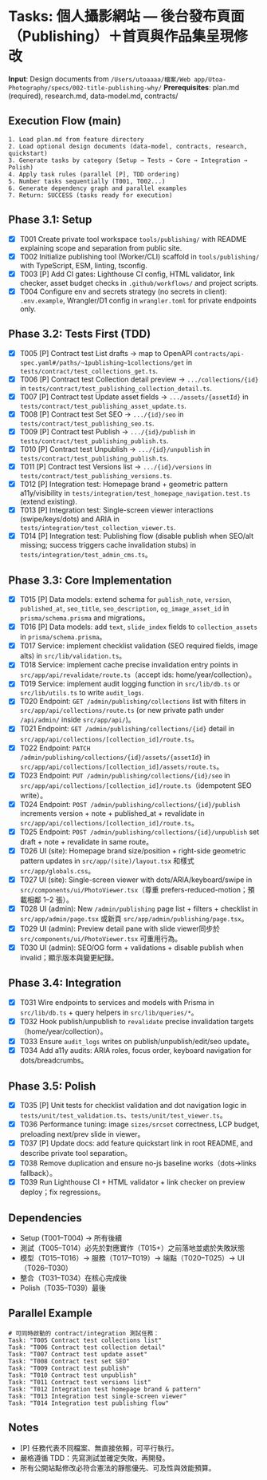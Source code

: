 # Tasks: 個人攝影網站 — 後台發布頁面（Publishing）＋首頁與作品集呈現修改

**Input**: Design documents from `/Users/utoaaaa/檔案/Web app/Utoa-Photography/specs/002-title-publishing-why/`
**Prerequisites**: plan.md (required), research.md, data-model.md, contracts/

## Execution Flow (main)
```
1. Load plan.md from feature directory
2. Load optional design documents (data-model, contracts, research, quickstart)
3. Generate tasks by category (Setup → Tests → Core → Integration → Polish)
4. Apply task rules (parallel [P], TDD ordering)
5. Number tasks sequentially (T001, T002...)
6. Generate dependency graph and parallel examples
7. Return: SUCCESS (tasks ready for execution)
```

## Phase 3.1: Setup
- [x] T001 Create private tool workspace `tools/publishing/` with README explaining scope and separation from public site.
- [x] T002 Initialize publishing tool (Worker/CLI) scaffold in `tools/publishing/` with TypeScript, ESM, linting, tsconfig.
- [x] T003 [P] Add CI gates: Lighthouse CI config, HTML validator, link checker, asset budget checks in `.github/workflows/` and project scripts.
- [x] T004 Configure env and secrets strategy (no secrets in client): `.env.example`, Wrangler/D1 config in `wrangler.toml` for private endpoints only.

## Phase 3.2: Tests First (TDD)
- [x] T005 [P] Contract test List drafts → map to OpenAPI `contracts/api-spec.yaml#/paths/~1publishing~1collections/get` in `tests/contract/test_collections_get.ts`.
- [x] T006 [P] Contract test Collection detail preview → `.../collections/{id}` in `tests/contract/test_publishing_collection_detail.ts`.
- [x] T007 [P] Contract test Update asset fields → `.../assets/{assetId}` in `tests/contract/test_publishing_asset_update.ts`.
- [x] T008 [P] Contract test Set SEO → `.../{id}/seo` in `tests/contract/test_publishing_seo.ts`.
- [x] T009 [P] Contract test Publish → `.../{id}/publish` in `tests/contract/test_publishing_publish.ts`.
- [x] T010 [P] Contract test Unpublish → `.../{id}/unpublish` in `tests/contract/test_publishing_publish.ts`.
- [x] T011 [P] Contract test Versions list → `.../{id}/versions` in `tests/contract/test_publishing_versions.ts`.
- [x] T012 [P] Integration test: Homepage brand + geometric pattern a11y/visibility in `tests/integration/test_homepage_navigation.test.ts` (extend existing).
- [x] T013 [P] Integration test: Single-screen viewer interactions (swipe/keys/dots) and ARIA in `tests/integration/test_collection_viewer.ts`.
- [x] T014 [P] Integration test: Publishing flow (disable publish when SEO/alt missing; success triggers cache invalidation stubs) in `tests/integration/test_admin_cms.ts`。

## Phase 3.3: Core Implementation
- [x] T015 [P] Data models: extend schema for `publish_note`, `version`, `published_at`, `seo_title`, `seo_description`, `og_image_asset_id` in `prisma/schema.prisma` and migrations。
- [x] T016 [P] Data models: add `text`, `slide_index` fields to `collection_assets` in `prisma/schema.prisma`。
- [x] T017 Service: implement checklist validation (SEO required fields, image alts) in `src/lib/validation.ts`。
- [x] T018 Service: implement cache precise invalidation entry points in `src/app/api/revalidate/route.ts`（accept ids: home/year/collection）。
- [x] T019 Service: implement audit logging function in `src/lib/db.ts` or `src/lib/utils.ts` to write `audit_logs`.
- [x] T020 Endpoint: `GET /admin/publishing/collections` list with filters in `src/app/api/collections/route.ts` (or new private path under `/api/admin/` inside `src/app/api/`)。
- [x] T021 Endpoint: `GET /admin/publishing/collections/{id}` detail in `src/app/api/collections/[collection_id]/route.ts`。
- [x] T022 Endpoint: `PATCH /admin/publishing/collections/{id}/assets/{assetId}` in `src/app/api/collections/[collection_id]/assets/route.ts`。
- [x] T023 Endpoint: `PUT /admin/publishing/collections/{id}/seo` in `src/app/api/collections/[collection_id]/route.ts`（idempotent SEO write）。
- [x] T024 Endpoint: `POST /admin/publishing/collections/{id}/publish` increments version + note + published_at + revalidate in `src/app/api/collections/[collection_id]/route.ts`。
- [x] T025 Endpoint: `POST /admin/publishing/collections/{id}/unpublish` set draft + note + revalidate in same route。
- [x] T026 UI (site): Homepage brand size/position + right-side geometric pattern updates in `src/app/(site)/layout.tsx` 和樣式 `src/app/globals.css`。
- [x] T027 UI (site): Single-screen viewer with dots/ARIA/keyboard/swipe in `src/components/ui/PhotoViewer.tsx`（尊重 prefers-reduced-motion；預載相鄰 1–2 張）。
- [x] T028 UI (admin): New `/admin/publishing` page list + filters + checklist in `src/app/admin/page.tsx` 或新頁 `src/app/admin/publishing/page.tsx`。
- [x] T029 UI (admin): Preview detail pane with slide viewer同步於 `src/components/ui/PhotoViewer.tsx` 可重用行為。
- [x] T030 UI (admin): SEO/OG form + validations + disable publish when invalid；顯示版本與變更紀錄。

## Phase 3.4: Integration
- [x] T031 Wire endpoints to services and models with Prisma in `src/lib/db.ts` + query helpers in `src/lib/queries/*`。
- [x] T032 Hook publish/unpublish to `revalidate` precise invalidation targets（home/year/collection）。
- [x] T033 Ensure `audit_logs` writes on publish/unpublish/edit/seo update。
- [x] T034 Add a11y audits: ARIA roles, focus order, keyboard navigation for dots/breadcrumbs。

## Phase 3.5: Polish
- [x] T035 [P] Unit tests for checklist validation and dot navigation logic in `tests/unit/test_validation.ts`、`tests/unit/test_viewer.ts`。
 - [x] T036 Performance tuning: image `sizes/srcset` correctness, LCP budget, preloading next/prev slide in viewer。
 - [x] T037 [P] Update docs: add feature quickstart link in root README, and describe private tool separation。
 - [x] T038 Remove duplication and ensure no-js baseline works（dots→links fallback）。
 - [x] T039 Run Lighthouse CI + HTML validator + link checker on preview deploy；fix regressions。

## Dependencies
- Setup (T001–T004) → 所有後續
- 測試（T005–T014）必先於對應實作（T015+）之前落地並處於失敗狀態
- 模型（T015–T016）→ 服務（T017–T019）→ 端點（T020–T025）→ UI（T026–T030）
- 整合（T031–T034）在核心完成後
- Polish（T035–T039）最後

## Parallel Example
```
# 可同時啟動的 contract/integration 測試任務：
Task: "T005 Contract test collections list"  
Task: "T006 Contract test collection detail"  
Task: "T007 Contract test update asset"  
Task: "T008 Contract test set SEO"  
Task: "T009 Contract test publish"  
Task: "T010 Contract test unpublish"  
Task: "T011 Contract test versions list"  
Task: "T012 Integration test homepage brand & pattern"  
Task: "T013 Integration test single-screen viewer"  
Task: "T014 Integration test publishing flow"
```

## Notes
- [P] 任務代表不同檔案、無直接依賴，可平行執行。
- 嚴格遵循 TDD：先寫測試並確定失敗，再開發。
- 所有公開站點修改必符合憲法的靜態優先、可及性與效能預算。
